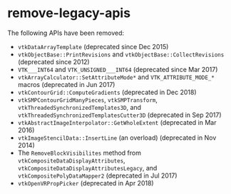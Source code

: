 # remove-legacy-apis

The following APIs have been removed:

  - `vtkDataArrayTemplate` (deprecated since Dec 2015)
  - `vtkObjectBase::PrintRevisions` and `vtkObjectBase::CollectRevisions`
    (deprecated since 2012)
  - `VTK___INT64` and `VTK_UNSIGNED___INT64` (deprecated since Mar 2017)
  - `vtkArrayCalculator::SetAttributeMode*` and `VTK_ATTRIBUTE_MODE_*` macros
    (deprecated in Jun 2017)
  - `vtkContourGrid::ComputeGradients` (deprecated in Dec 2018)
  - `vtkSMPContourGridManyPieces`, `vtkSMPTransform`,
    `vtkThreadedSynchronizedTemplates3D`, and
    `vtkThreadedSynchronizedTemplatesCutter3D` (deprecated in Sep 2017)
  - `vtkAbstractImageInterpolator::GetWholeExtent` (deprecated in Mar 2016)
  - `vtkImageStencilData::InsertLine` (an overload) (deprecated in Nov 2014)
  - The `RemoveBlockVisibilites` method from
    `vtkCompositeDataDisplayAttributes`,
    `vtkCompositeDataDisplayAttributesLegacy`, and
    `vtkCompositePolyDataMapper2` (deprecated in Jul 2017)
  - `vtkOpenVRPropPicker` (deprecated in Apr 2018)
